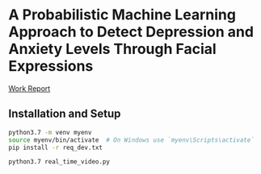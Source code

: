 # A Probabilistic Machine Learning Approach to Detect Depression and Anxiety Levels Through Facial Expressions

[Work Report](https://github.com/shabeebhasan/depression-anxiety-level/blob/master/Work_Report.pdf)

## Installation and Setup

```bash
python3.7 -m venv myenv
source myenv/bin/activate  # On Windows use `myenv\Scripts\activate`
pip install -r req_dev.txt

python3.7 real_time_video.py